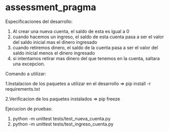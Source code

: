 # assessment_pragma

Especificaciones del desarrollo:

1. Al crear una nueva cuenta, el saldo  de esta es igual a 0
2. cuando hacemos un ingreso, el saldo de esta cuenta pasa a ser el valor del saldo inicial mas el dinero ingresado
3. cuando retiremos dinero, el saldo de la cuenta pasa a ser el valor del saldo inicial menos el dinero ingresado
4. si intentamos retirar mas dinero del que tenemos  en la cuenta, saltara una excepcion.


Comando a utilizar:

1.Instalacion de los paquetes a utilizar en el desarrollo =>
  pip install -r requirements.txt

2.Verificacion de los paquetes instalados =>
  pip freeze

Ejecucion de pruebas:

1. python -m unittest tests/test_nueva_cuenta.py
2. python -m unittest tests/test_ingreso_cuenta.py    
